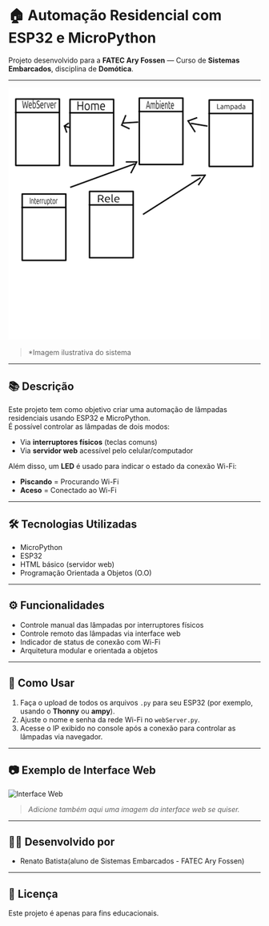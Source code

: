 # 🏠 Automação Residencial com ESP32 e MicroPython

Projeto desenvolvido para a **FATEC Ary Fossen** — Curso de **Sistemas Embarcados**, disciplina de **Domótica**.

---

![Automação Residencial](doc/sistema_automacao.jpg)

> *Imagem ilustrativa do sistema

---

## 📚 Descrição

Este projeto tem como objetivo criar uma automação de lâmpadas residenciais usando ESP32 e MicroPython.  
É possível controlar as lâmpadas de dois modos:

- Via **interruptores físicos** (teclas comuns)
- Via **servidor web** acessível pelo celular/computador

Além disso, um **LED** é usado para indicar o estado da conexão Wi-Fi:
- **Piscando** = Procurando Wi-Fi
- **Aceso** = Conectado ao Wi-Fi

---

## 🛠️ Tecnologias Utilizadas
- MicroPython
- ESP32
- HTML básico (servidor web)
- Programação Orientada a Objetos (O.O)

---



## ⚙️ Funcionalidades

- Controle manual das lâmpadas por interruptores físicos
- Controle remoto das lâmpadas via interface web
- Indicador de status de conexão com Wi-Fi
- Arquitetura modular e orientada a objetos

---

## 🚀 Como Usar

1. Faça o upload de todos os arquivos `.py` para seu ESP32 (por exemplo, usando o **Thonny** ou **ampy**).
2. Ajuste o nome e senha da rede Wi-Fi no `webServer.py`.
3. Acesse o IP exibido no console após a conexão para controlar as lâmpadas via navegador.

---

## 📷 Exemplo de Interface Web

![Interface Web](docs/interface_web.png)

> *Adicione também aqui uma imagem da interface web se quiser.*

---

## 👨‍💻 Desenvolvido por
- Renato Batista(aluno de Sistemas Embarcados - FATEC Ary Fossen)

---

## 📜 Licença
Este projeto é apenas para fins educacionais.


